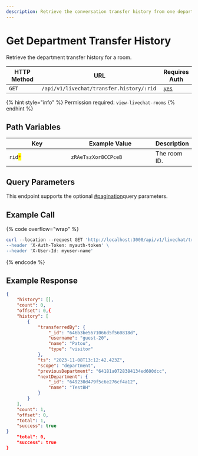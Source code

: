 ```yaml
---
description: Retrieve the conversation transfer history from one department to another.
---
```


# Get Department Transfer History

Retrieve the department transfer history for a room.

<table><thead><tr><th width="163">HTTP Method</th><th width="346">URL</th><th>Requires Auth</th></tr></thead><tbody><tr><td><code>GET</code></td><td><code>/api/v1/livechat/transfer.history/:rid</code></td><td><a href="../../authentication-endpoints/"><code>yes</code></a></td></tr></tbody></table>

{% hint style="info" %}
Permission required: `view-livechat-rooms`
{% endhint %}

## Path Variables

<table><thead><tr><th width="212.33333333333331">Key</th><th width="252">Example Value</th><th>Description</th></tr></thead><tbody><tr><td><code>rid</code><mark style="color:red;"><code>*</code></mark></td><td><code>zRAeTszXor8CCPceB</code></td><td>The room ID.</td></tr></tbody></table>

## Query Parameters

This endpoint supports the optional [#pagination](../../../#pagination "mention")query parameters.

## Example Call

{% code overflow="wrap" %}
```powershell
curl --location --request GET 'http://localhost:3000/api/v1/livechat/transfer.history/:rid\
--header 'X-Auth-Token: myauth-token' \
--header 'X-User-Id: myuser-name'
```
{% endcode %}

## Example Response

```json
{
    "history": [],
    "count": 0,
    "offset": 0,{
    "history": [
        {
            "transferredBy": {
                "_id": "646b3be5671066d5f560818d",
                "username": "guest-20",
                "name": "Patou",
                "type": "visitor"
            },
            "ts": "2023-11-08T13:12:42.423Z",
            "scope": "department",
            "previousDepartment": "64181a0728384134ed600dcc",
            "nextDepartment": {
                "_id": "649230d479f5c6e276cf4a12",
                "name": "TestBH"
            }
        }
    ],
    "count": 1,
    "offset": 0,
    "total": 1,
    "success": true
}
    "total": 0,
    "success": true
}
```
